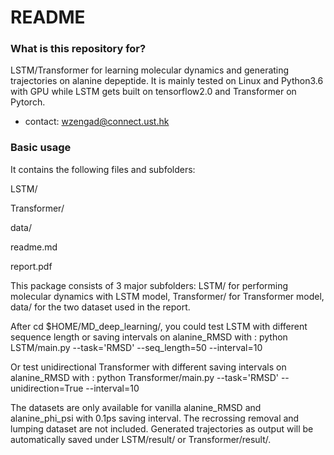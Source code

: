 # README #


### What is this repository for? ###

LSTM/Transformer for learning molecular dynamics and generating trajectories on alanine depeptide. 
It is mainly tested on Linux and Python3.6 with GPU while LSTM gets built on tensorflow2.0 and Transformer on Pytorch.


* contact: wzengad@connect.ust.hk

### Basic usage ###

It contains the following files and subfolders:

LSTM/

Transformer/

data/

readme.md

report.pdf


This package consists of 3 major subfolders: LSTM/ for performing molecular dynamics with LSTM model, Transformer/ for Transformer model, data/ for the two dataset used in the report.

After cd $HOME/MD_deep_learning/, you could test LSTM with different sequence length or saving intervals on alanine_RMSD with :
python LSTM/main.py --task='RMSD' --seq_length=50 --interval=10

Or test unidirectional Transformer with different saving intervals on alanine_RMSD with :
python Transformer/main.py --task='RMSD' --unidirection=True --interval=10

The datasets are only available for vanilla alanine_RMSD and alanine_phi_psi with 0.1ps saving interval. The recrossing removal and lumping dataset are not included. Generated trajectories as output will be automatically saved under LSTM/result/ or Transformer/result/.